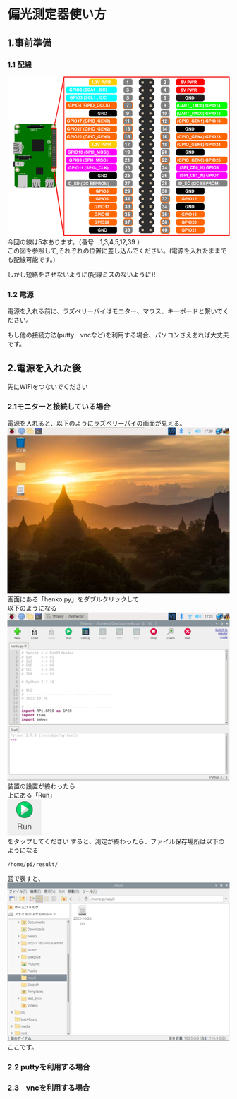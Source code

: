 # 偏光測定器使い方
## 1.事前準備
### 1.1 配線
![img.png](img.png)
今回の線は5本あります。（番号　1,3,4,5,12,39 ）<br>
この図を参照して,それぞれの位置に差し込んでください。(電源を入れたままでも配線可能です。)<br>

しかし短絡をさせないように(配線ミスのないように)!

### 1.2 電源
電源を入れる前に、ラズベリーパイはモニター、マウス、キーボードと繋いでください。

もし他の接続方法(putty　vncなど)を利用する場合、パソコンさえあれば大丈夫です。

## 2.電源を入れた後 
先にWiFiをつないでください
### 2.1モニターと接続している場合
電源を入れると、以下のようにラズベリーパイの画面が見える。
![img_1.png](img_1.png)
画面にある「henko.py」をダブルクリックして<br>以下のようになる
![img_2.png](img_2.png)
装置の設置が終わったら
<br>上にある「Run」<br>
![img_3.png](img_3.png)
<br>をタップしてください
すると、測定が終わったら、ファイル保存場所は以下のようになる
```
/home/pi/result/
```
図で表すと、
![img_4.png](img_4.png)<br>
ここです。
### 2.2 puttyを利用する場合
### 2.3　vncを利用する場合